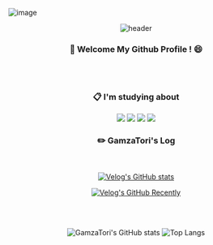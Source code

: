 ![image](https://github.com/jonghyeok98/jonghyeok98/assets/77715064/57c931cd-afdc-498f-9d5a-983cf0645aa2)<div align="center">

![header](https://capsule-render.vercel.app/api?type=cylinder&color=000000&height=150&section=header&text=GamzaTori&fontColor=ffffff&fontSize=70&animation=fadeIn&fontAlignY=55)

### 👋 Welcome My Github Profile ! 😄

<br><br>

### 📋 I'm studying about

<img src="https://img.shields.io/badge/C++-00599C?style=for-the-badge&logo=cplusplus&logoColor=white">

<img src="https://img.shields.io/badge/C Sharp-512BD4?style=for-the-badge&logo=csharp&logoColor=white">

<img src="https://img.shields.io/badge/Unreal Engine-0E1128?style=for-the-badge&logo=unrealengine&logoColor=white">

<img src="https://img.shields.io/badge/Unity-000000?style=for-the-badge&logo=unity&logoColor=white">




<br>

### ✏️ GamzaTori's Log

<br>

[![Velog's GitHub stats](https://velog-readme-stats.vercel.app/api/badge?name=GamzaTori)](https://velog.io/@jonghyeok98) 


[![Velog's GitHub Recently](https://velog-readme-stats.vercel.app/api?name=jonghyeok98)](https://velog.io/@jonghyeok98)

<br><br>

![GamzaTori's GitHub stats](https://github-readme-stats.vercel.app/api?username=jonghyeok98&include_all_commits=true&show_icons=true&theme=dark)
![Top Langs](https://github-readme-stats.vercel.app/api/top-langs/?username=jonghyeok98&layout=compact&theme=tokyonight)

</div>

<!--
**jonghyeok98/jonghyeok98** is a ✨ _special_ ✨ repository because its `README.md` (this file) appears on your GitHub profile.

Here are some ideas to get you started:

- 🔭 I’m currently working on ...
- 🌱 I’m currently learning ...
- 👯 I’m looking to collaborate on ...
- 🤔 I’m looking for help with ...
- 💬 Ask me about ...
- 📫 How to reach me: ...
- 😄 Pronouns: ...
- ⚡ Fun fact: ...
-->
